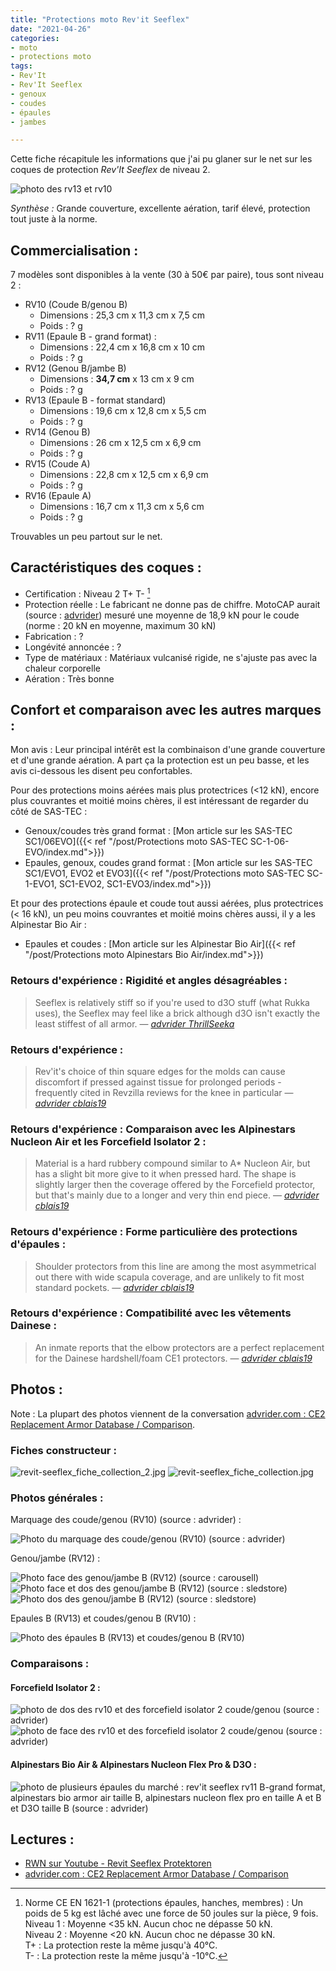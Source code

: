 ```yaml
---
title: "Protections moto Rev'it Seeflex"
date: "2021-04-26"
categories:
- moto
- protections moto
tags:
- Rev'It
- Rev'It Seeflex
- genoux
- coudes
- épaules
- jambes

---
```



Cette fiche récapitule les informations que j'ai pu glaner sur le net sur les coques de protection _Rev'It Seeflex_ de niveau 2.

<!--more-->

![photo des rv13 et rv10](revit-seeflex-rv13-l2_SB_niv2_face__vs__revit-seeflex-rv10-l2_EB-KB_niv2_face.jpg)

_Synthèse :_ Grande couverture, excellente aération, tarif élevé, protection tout juste à la norme.


Commercialisation :
-------------------

7 modèles sont disponibles à la vente (30 à 50€ par paire), tous sont niveau 2 :

- RV10 (Coude B/genou B)
    - Dimensions : 25,3 cm x 11,3 cm x 7,5 cm
    - Poids : ? g
- RV11 (Epaule B - grand format) :
    - Dimensions :  22,4 cm x 16,8 cm x 10 cm
    - Poids : ? g
- RV12 (Genou B/jambe B)
    - Dimensions : **34,7 cm** x 13 cm x 9 cm
    - Poids : ? g
- RV13 (Epaule B - format standard)
    - Dimensions : 19,6 cm x 12,8 cm x 5,5 cm
    - Poids : ? g
- RV14 (Genou B)
    - Dimensions : 26 cm x 12,5 cm x 6,9 cm
    - Poids : ? g
- RV15 (Coude A)
    - Dimensions : 22,8 cm x 12,5 cm x 6,9 cm
    - Poids : ? g
- RV16 (Epaule A)
    - Dimensions : 16,7 cm x 11,3 cm x 5,6 cm
    - Poids : ? g


Trouvables un peu partout sur le net.

Caractéristiques des coques :
-----------------------------

- Certification : Niveau 2 T+ T- [^1]
- Protection réelle : Le fabricant ne donne pas de chiffre. MotoCAP aurait (source : [advrider](https://advrider.com/f/threads/ce2-replacement-armor-database-comparison.1466522/)) mesuré une moyenne de 18,9 kN pour le coude (norme : 20 kN en moyenne, maximum 30 kN)
- Fabrication : ?
- Longévité annoncée : ?
- Type de matériaux : Matériaux vulcanisé rigide, ne s'ajuste pas avec la chaleur corporelle
- Aération : Très bonne


Confort et comparaison avec les autres marques : 
------------------------------------------------

Mon avis :
Leur principal intérêt est la combinaison d'une grande couverture et d'une grande aération. A part ça  la protection est un peu basse, et les avis ci-dessous les disent peu confortables.

Pour des protections moins aérées mais plus protectrices (<12 kN), encore plus couvrantes et moitié moins chères, il est intéressant de regarder du côté de SAS-TEC :

- Genoux/coudes très grand format : [Mon article sur les SAS-TEC SC1/06EVO]({{< ref "/post/Protections moto SAS-TEC SC-1-06-EVO/index.md">}})
- Epaules, genoux, coudes grand format : [Mon article sur les SAS-TEC SC1/EVO1, EVO2 et EVO3]({{< ref "/post/Protections moto SAS-TEC SC-1-EVO1, SC1-EVO2, SC1-EVO3/index.md">}})

Et pour des protections épaule et coude tout aussi aérées, plus protectrices (< 16 kN), un peu moins couvrantes et moitié moins chères aussi, il y a les Alpinestar Bio Air : 

- Epaules et coudes : [Mon article sur les Alpinestar Bio Air]({{< ref "/post/Protections moto Alpinestars Bio Air/index.md">}})



### Retours d'expérience : Rigidité et angles désagréables :

> Seeflex is relatively stiff so if you're used to d3O stuff (what Rukka uses), the Seeflex may feel like a brick although d3O isn't exactly the least stiffest of all armor.
> — <cite>[advrider ThrillSeeka](https://advrider.com/f/threads/armor-upgrade-for-rukka.1464303/#post-40753844)

### Retours d'expérience : 

> Rev'it's choice of thin square edges for the molds can cause discomfort if pressed against tissue for prolonged periods - frequently cited in Revzilla reviews for the knee in particular
> — <cite>[advrider cblais19](https://advrider.com/f/threads/ce2-replacement-armor-database-comparison.1466522/page-4#post-40913774)</cite>

### Retours d'expérience : Comparaison avec les Alpinestars Nucleon Air et les Forcefield Isolator 2 :

> Material is a hard rubbery compound similar to A* Nucleon Air, but has a slight bit more give to it when pressed hard. The shape is slightly larger then the coverage offered by the Forcefield protector, but that's mainly due to a longer and very thin end piece. 
> — <cite>[advrider cblais19](https://advrider.com/f/threads/ce2-replacement-armor-database-comparison.1466522/page-4#post-40913774)</cite>
> 
### Retours d'expérience : Forme particulière des protections d'épaules :

> Shoulder protectors from this line are among the most asymmetrical out there with wide scapula coverage, and are unlikely to fit most standard pockets.
> — <cite>[advrider cblais19](https://advrider.com/f/threads/ce2-replacement-armor-database-comparison.1466522/page-4#post-40913774)</cite>
> 
### Retours d'expérience : Compatibilité avec les vêtements Dainese :

> An inmate reports that the elbow protectors are a perfect replacement for the Dainese hardshell/foam CE1 protectors.
> — <cite>[advrider cblais19](https://advrider.com/f/threads/ce2-replacement-armor-database-comparison.1466522/page-4#post-40913774)</cite>

Photos :
--------

Note : La plupart des photos viennent de la conversation [advrider.com : CE2 Replacement Armor Database / Comparison](https://advrider.com/f/threads/ce2-replacement-armor-database-comparison.1466522/).

### Fiches constructeur :

![revit-seeflex_fiche_collection_2.jpg](revit-seeflex_fiche_collection_2.jpg)
![revit-seeflex_fiche_collection.jpg](revit-seeflex_fiche_collection.jpg)


### Photos générales :

Marquage des coude/genou (RV10) (source : advrider) :

![Photo du marquage des coude/genou (RV10) (source : advrider)](revit-seeflex-rv10-l2_EB-KB_niv2_notations__source_advrider.jpg)

Genou/jambe (RV12) :

![Photo face des genou/jambe B (RV12) (source : carousell) ](revit-seeflex-rv12-l2_KB-LB_niv2_face__source_carousell.jpg)
![Photo face et dos des genou/jambe B (RV12) (source : sledstore) ](revit-seeflex-rv12-l2_KB-LB_niv2_face_dos__source_sledstore.jpg)
![Photo dos des genou/jambe B (RV12) (source : sledstore) ](revit-seeflex-rv12-l2_KB-LB_niv2_dos__source_sledstore.jpg)

Epaules B (RV13) et coudes/genou B (RV10) :

![Photo des épaules B (RV13) et coudes/genou B (RV10)](revit-seeflex-rv13-l2_SB_niv2_face__vs__revit-seeflex-rv10-l2_EB-KB_niv2_face.jpg)


### Comparaisons :

#### Forcefield Isolator 2 :

![photo de dos des rv10 et des forcefield isolator 2 coude/genou (source : advrider)](revit-seeflex-rv10-l2_EB-KB_niv2_face__vs__forcefield-isolator-2_EB-KB_niv2_face__source_advrider.jpg)
![photo de face des rv10 et des forcefield isolator 2 coude/genou (source : advrider)](revit-seeflex-rv10-l2_EB-KB_niv2_dos__vs__forcefield-isolator-2_EB-KB_niv2_dos__source_advrider.jpg)

#### Alpinestars Bio Air & Alpinestars Nucleon Flex Pro & D3O :

![photo de plusieurs épaules du marché : rev'it seeflex rv11 B-grand format, alpinestars bio armor air taille B, alpinestars nucleon flex pro en taille A et B et D3O taille B (source : advrider)](revit-seeflex-rv11-l2_SB_niv2_face__vs__alpinestars-bio-armor-air_SB_niv2_face__vs__alpinestars-nucleon-flex-pro_SA_SB_niv2_face.jpg)

Lectures :
----------

- [RWN sur Youtube - Revit Seeflex Protektoren](https://www.youtube.com/watch?v=mAOMe18tnsU)
- [advrider.com : CE2 Replacement Armor Database / Comparison](https://advrider.com/f/threads/ce2-replacement-armor-database-comparison.1466522/)

[^1]: Norme CE EN 1621-1 (protections épaules, hanches, membres) : Un poids de 5 kg est lâché avec une force de 50 joules sur la pièce, 9 fois.<br />
Niveau 1 : Moyenne <35 kN. Aucun choc ne dépasse 50 kN.<br />
Niveau 2 : Moyenne <20 kN. Aucun choc ne dépasse 30 kN.<br />
T+ : La protection reste la même jusqu'à 40°C.<br />
T- : La protection reste la même jusqu'à -10°C.
